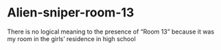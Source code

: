 # Alien-sniper-room-13
There is no logical meaning to the presence of “Room 13” because it was my room in the girls’ residence in high school

